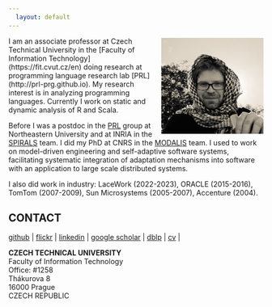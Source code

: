 ```yaml
---
  layout: default
---
```


<img src="/images/me.jpg" alt="Me" style="width: 40%; float: right; margin-top: 0.2em; margin-left: 1em;"/>
I am an associate professor at Czech Technical University in the [Faculty of Information Technology](https://fit.cvut.cz/en) doing research at programming language research lab [PRL](http://prl-prg.github.io).
My research interest is in analyzing programming languages.
Currently I work on static and dynamic analysis of R and Scala.

Before I was a postdoc in the [PRL](https://prl.khoury.northeastern.edu/) group at Northeastern University and at INRIA in the [SPIRALS](https://team.inria.fr/spirals/) team.
I did my PhD at CNRS in the [MODALIS](http://modalis.polytech.unice.fr/) team.
I used to work on model-driven engineering and self-adaptive software systems, facilitating systematic integration of adaptation mechanisms into software with an application to large scale distributed systems.

I also did work in industry: LaceWork (2022-2023), ORACLE (2015-2016), TomTom (2007-2009), Sun Microsystems (2005-2007), Accenture (2004).

## CONTACT

[github](http://github.com/fikovnik/) |
[flickr](https://www.flickr.com/photos/121532543@N04/) |
[linkedin](http://fr.linkedin.com/in/filipkrikava) |
[google scholar](https://scholar.google.com/citations?user=r_GmitIAAAAJ&hl=en) |
[dblp](https://dblp.org/pid/05/10588.html) |
[cv](https://docs.google.com/document/d/1bRE4fG5A4RprT3axlnukDKkoPIpth48cAqmhOFjstH0/export?format=pdf) |

__CZECH TECHNICAL UNIVERSITY__  
Faculty of Information Technology  
Office: #1258  
Thákurova 8  
16000 Prague  
CZECH REPUBLIC  
